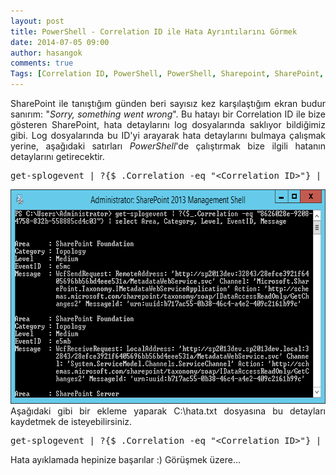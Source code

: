 ```yaml
---
layout: post
title: PowerShell - Correlation ID ile Hata Ayrıntılarını Görmek
date: 2014-07-05 09:00
author: hasangok
comments: true
Tags: [Correlation ID, PowerShell, PowerShell, Sharepoint, SharePoint, Sharepoint 2013]
---
```

<p style="text-align: justify;">SharePoint ile tanıştığım günden beri sayısız kez karşılaştığım ekran budur sanırım: "<em>Sorry, something went wrong</em>". Bu hatayı bir Correlation ID ile bize gösteren SharePoint, hata detaylarını log dosyalarında saklıyor bildiğimiz gibi. Log dosyalarında bu ID'yi arayarak hata detaylarını bulmaya çalışmak yerine, aşağıdaki satırları <em>PowerShell</em>'de çalıştırmak bize ilgili hatanın detaylarını getirecektir.</p>

<pre class="lang:default decode:true">get-splogevent | ?{$_.Correlation -eq "&lt;Correlation ID&gt;"} | select Area, Category, Level, EventID, Message</pre>
<p style="text-align: justify;"><img class="aligncenter size-full wp-image-717" src="https://raw.githubusercontent.com/hasangok/hasangok.github.io/master/uploads/2014/07/retrieve-log-by-correlation-id.png" alt="retrieve-log-by-correlation-id" width="677" height="343" />Aşağıdaki gibi bir ekleme yaparak C:\hata.txt dosyasına bu detayları kaydetmek de isteyebilirsiniz.</p>

<pre class="lang:default decode:true ">get-splogevent | ?{$_.Correlation -eq "&lt;Correlation ID&gt;"} | select Area, Category, Level, EventID, Message | Format-List &gt; C:\hata.txt</pre>
Hata ayıklamada hepinize başarılar :)
Görüşmek üzere...
